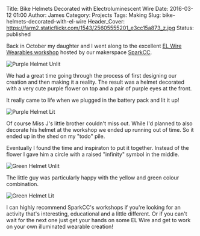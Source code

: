 Title: Bike Helmets Decorated with Electroluminescent Wire
Date: 2016-03-12 01:00
Author: James 
Category: Projects
Tags: Making
Slug: bike-helmets-decorated-with-el-wire
Header_Cover: https://farm2.staticflickr.com/1543/25605555201_e3cc15a873_z.jpg
Status: published

Back in October my daughter and I went along to the excellent [EL Wire Wearables workshop][EL Wire Wearables workshop] hosted by our makerspace [SparkCC][SparkCC].

![Purple Helmet Unlit][Purple Helmet Unlit]

We had a great time going through the process of first designing our creation and then making it a reality. The result was a helmet decorated with a very cute purple flower on top and a pair of purple eyes at the front.

<!-- PELICAN_END_SUMMARY -->

It really came to life when we plugged in the battery pack and lit it up!

![Purple Helmet Lit][Purple Helmet Lit]

Of course Miss J's little brother couldn't miss out. While I'd planned to also decorate his helmet at the workshop we ended up running out of time. So it ended up in the shed on my "todo" pile.

Eventually I found the time and inspiraton to put it together. Instead of the flower I gave him a circle with a raised "infinity" symbol in the middle.

![Green Helmet Unlit][Green Helmet Unlit]

The little guy was particularly happy with the yellow and green colour combination.

![Green Helmet Lit][Green Helmet Lit]

I can highly recommend SparkCC's workshops if you're looking for an activity that's interesting, educational and a little different. Or if you can't wait for the next one just get your hands on some EL Wire and get to work on your own illuminated wearable creation!

[SparkCC]:http://sparkcc.org
[EL Wire Wearables workshop]:http://sparkcc.org/el-wire-wearbles-workshop/ 
[Purple Helmet Unlit]:https://farm2.staticflickr.com/1456/25698257225_c0da7674db_z.jpg
[Purple Helmet Lit]:https://farm2.staticflickr.com/1543/25605555201_e3cc15a873_z.jpg
[Green Helmet Unlit]:https://farm2.staticflickr.com/1590/25698249605_360f27d51d_z.jpg
[Green Helmet Lit]:https://farm2.staticflickr.com/1696/25067732414_de04aaf75e_z.jpg
